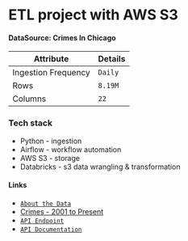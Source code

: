 <!-- [![Open in Visual Studio Code](https://classroom.github.com/assets/open-in-vscode-2e0aaae1b6195c2367325f4f02e2d04e9abb55f0b24a779b69b11b9e10269abc.svg)](https://classroom.github.com/online_ide?assignment_repo_id=16374176&assignment_repo_type=AssignmentRepo) -->

# ETL project with AWS S3

#### DataSource: Crimes In Chicago

| Attribute           | Details |
| ------------------- | ------- |
| Ingestion Frequency | `Daily` |
| Rows                | `8.19M` |
| Columns             | `22`    |


### Tech stack 

- Python - ingestion 
- Airflow - workflow automation 
- AWS S3 - storage
- Databricks - s3 data wrangling & transformation 
 

#### Links

- [`About the Data`](https://data.cityofchicago.org/Public-Safety/Crimes-2001-to-Present/ijzp-q8t2/about_data)
- [Crimes - 2001 to Present](https://catalog.data.gov/dataset/crimes-2001-to-present)
- [`API Endpoint`](https://data.cityofchicago.org/resource/ijzp-q8t2.json)
- [`API Documentation`](https://dev.socrata.com/foundry/data.cityofchicago.org/ijzp-q8t2)
